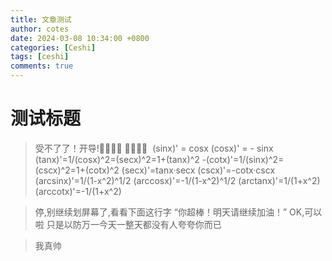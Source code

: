 ```yaml
---
title: 文章测试
author: cotes
date: 2024-03-08 10:34:00 +0800
categories: [Ceshi]
tags: [ceshi]
comments: true
---
```


# 测试标题

> 受不了了！开导!🥵🥵🥵🥵 
🥵🥵🥵🥵 
 (sinx)' = cosx 
(cosx)' = - sinx 
(tanx)'=1/(cosx)^2=(secx)^2=1+(tanx)^2 
-(cotx)'=1/(sinx)^2=(cscx)^2=1+(cotx)^2 
(secx)'=tanx·secx 
(cscx)'=-cotx·cscx 
(arcsinx)'=1/(1-x^2)^1/2 
(arccosx)'=-1/(1-x^2)^1/2 
(arctanx)'=1/(1+x^2) 
(arccotx)'=-1/(1+x^2)​

> 停,别继续划屏幕了,看看下面这行字
“你超棒！明天请继续加油！”
OK,可以啦
只是以防万一今天一整天都没有人夸夸你而已

> 我真帅